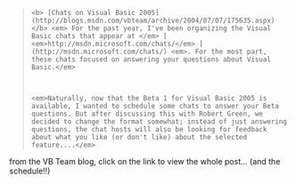 <blockquote dir="ltr" style="MARGIN-RIGHT: 0px">

    <b> [Chats on Visual Basic 2005](http://blogs.msdn.com/vbteam/archive/2004/07/07/175635.aspx) </b> <em> For the past year, I've been organizing the Visual Basic chats that appear at </em> [ <em>http://msdn.microsoft.com/chats/</em> ](http://msdn.microsoft.com/chats/) <em>. For the most part, these chats focused on answering your questions about Visual Basic.</em>



    <em>Naturally, now that the Beta 1 for Visual Basic 2005 is available, I wanted to schedule some chats to answer your Beta questions. But after discussing this with Robert Green, we decided to change the format somewhat; instead of just answering questions, the chat hosts will also be looking for feedback about what you like (or don't like) about the selected feature....</em>

</blockquote>

<p dir="ltr">
  from the VB Team blog, click on the link to view the whole post... (and the schedule!!)
